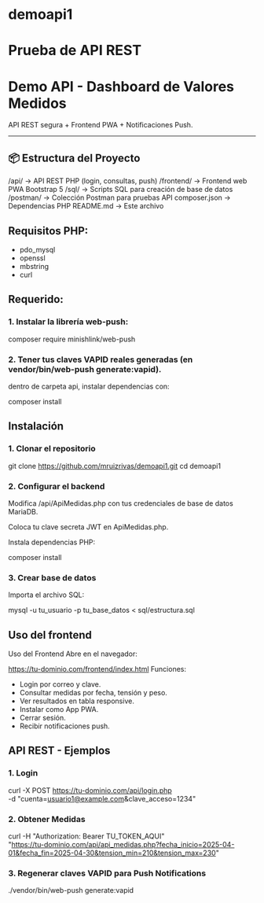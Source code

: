 # demoapi1

# Prueba de API REST
# Demo API - Dashboard de Valores Medidos


API REST segura + Frontend PWA + Notificaciones Push.

---

## 📦 Estructura del Proyecto

/api/ -> API REST PHP (login, consultas, push) 
/frontend/ -> Frontend web PWA Bootstrap 5 
/sql/ -> Scripts SQL para creación de base de datos 
/postman/ -> Colección Postman para pruebas API 
composer.json -> Dependencias PHP 
README.md -> Este archivo

## Requisitos PHP:

- pdo_mysql
- openssl
- mbstring
- curl


## Requerido:
### 1. Instalar la librería web-push:

composer require minishlink/web-push

### 2. Tener tus claves VAPID reales generadas (en vendor/bin/web-push generate:vapid).

dentro de carpeta api, instalar dependencias con:

composer install


## Instalación

### 1. Clonar el repositorio

git clone https://github.com/mruizrivas/demoapi1.git
cd demoapi1

### 2. Configurar el backend

Modifica /api/ApiMedidas.php con tus credenciales de base de datos MariaDB.

Coloca tu clave secreta JWT en ApiMedidas.php.

Instala dependencias PHP:

composer install


### 3. Crear base de datos
Importa el archivo SQL:

mysql -u tu_usuario -p tu_base_datos < sql/estructura.sql

## Uso del frontend

Uso del Frontend
Abre en el navegador:

https://tu-dominio.com/frontend/index.html
Funciones:

- Login por correo y clave.
- Consultar medidas por fecha, tensión y peso.
- Ver resultados en tabla responsive.
- Instalar como App PWA.
- Cerrar sesión.
- Recibir notificaciones push.

## API REST - Ejemplos

### 1. Login

curl -X POST https://tu-dominio.com/api/login.php \
     -d "cuenta=usuario1@example.com&clave_acceso=1234"

### 2. Obtener Medidas

curl -H "Authorization: Bearer TU_TOKEN_AQUI" \
     "https://tu-dominio.com/api/api_medidas.php?fecha_inicio=2025-04-01&fecha_fin=2025-04-30&tension_min=210&tension_max=230"

### 3. Regenerar claves VAPID para Push Notifications

./vendor/bin/web-push generate:vapid









